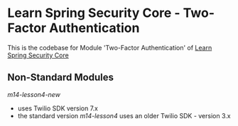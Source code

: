 # Learn Spring Security Core - Two-Factor Authentication
This is the codebase for Module 'Two-Factor Authentication' of [Learn Spring Security Core](https://bit.ly/github-lssc)

## Non-Standard Modules

_m14-lesson4-new_
- uses Twilio SDK version 7.x
- the standard version _m14-lesson4_ uses an older Twilio SDK - version 3.x
